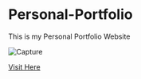# Personal-Portfolio
This is my Personal Portfolio Website

![Capture](https://github.com/Dhruvpandey08/Personal-Portfolio/assets/87525399/a3ff5d16-23db-457b-bc3d-fad7f506b085)



<a href="https://dhruvpandeyportfolio.vercel.app/">Visit Here</a>
